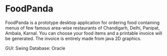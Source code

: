 # FoodPanda

FoodPanda is a prototype desktop application for ordering food containing menus of few famous area-wise restaurants of Chandigarh, Delhi, Panipat, Ambala, Karnal. You can choose your food items and a printable invoice will be generated. The invoice is entirely made from java 2D graphics. 

GUI: Swing
Database: Oracle

